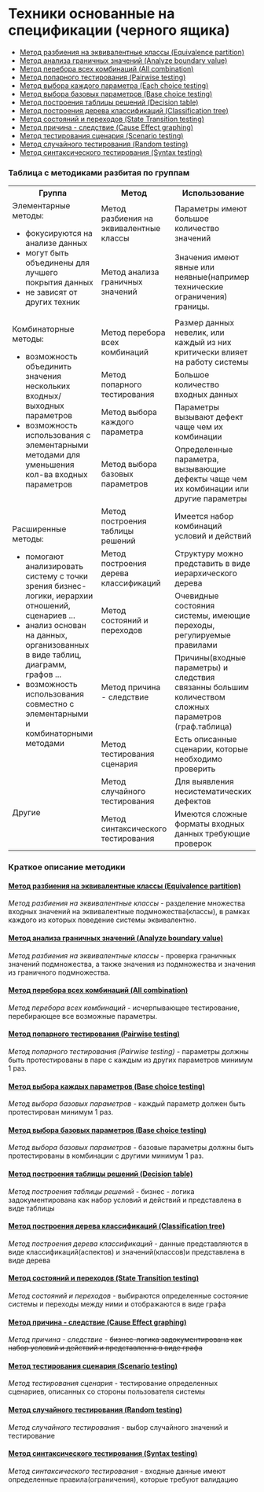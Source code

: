 # Техники основанные на спецификации (черного ящика)

* [Метод разбиения на эквивалентные классы (Equivalence partition)](methods/Equivalence_Partitioning.md)
* [Метод анализа граничных значений (Analyze boundary value)](methods/Boundary_Value_Analysis.md)
* [Метод перебора всех комбинаций (All combination)](methods/All_Combination.md)
* [Метод попарного тестирования (Pairwise testing) ](methods/PairWise.md)
* [Метод выбора каждого параметра (Each choice testing)](methods/Each_Choice_Method.md)
* [Метод выбора базовых параметров (Base choice testing)](methods/Base_Choice_Method.md)
* [Метод построения таблицы решений (Decision table)](methods/Decision_Table.md)
* [Метод построения дерева классификаций (Classification tree)](methods/Classification_Tree_Method.md)
* [Метод состояний и переходов (State Transition testing) ](methods/State_Transition.md)
* [Метод причина - следствие (Cause Effect graphing) ](methods/Equivalence_Partitioning.md)
* [Метод тестирования сценария (Scenario testing)](methods/Equivalence_Partitioning.md)
* [Метод случайного тестирования (Random testing) ](methods/Equivalence_Partitioning.md)
* [Метод синтаксического тестирования (Syntax testing)](methods/Equivalence_Partitioning.md)

### Таблица с методиками разбитая по группам
<table>
	<tbody>
		<tr>
			<th> Группа </th>
			<th> Метод </th>
			<th> Использование </th>
		</tr>
		<tr>
			<td rowspan="2"> 
                Элементарные методы:
                <ul>
                    <li> фокусируются на анализе данных</li>
                    <li> могут быть объединены для лучшего покрытия данных</li>
                    <li> не зависят от других техник</li>
                </ul>
            </td>
			<td> Метод разбиения на эквивалентные классы </td>
			<td> Параметры имеют большое количество значений </td>
		</tr>
		<tr>
			<td> Метод анализа граничных значений </td>
			<td> Значения имеют явные или неявные(например технические ограничения) границы. </td>
		</tr>
		<tr>
			<td rowspan="4"> 
                    Комбинаторные методы:
                   <ul>
                       <li>возможность объединить значения нескольких входных/выходных параметров </li>
                       <li>возможность использования с элементарными методами для уменьшения кол-ва входных параметров</li>
                   </ul>
            </td>
			<td> Метод перебора всех комбинаций </td>
			<td> Размер данных невелик, или каждый из них критически влияет на работу системы</td>
		</tr>
		<tr>
			<td> Метод попарного тестирования</td>
			<td> Большое количество входных данных</td>
		</tr>
		<tr>
			<td> Метод выбора каждого параметра </td>
			<td> Параметры вызывают дефект чаще чем их комбинации </td>
		</tr>
		<tr>
			<td> Метод выбора базовых параметров </td>
			<td> Определенные параметра, вызывающие дефекты чаще чем их комбинации или другие параметры </td>
		</tr>
		<tr>
			<td rowspan="5"> Расширенные методы:
                <ul>
                     <li>помогают анализировать систему с точки зрения бизнес-логики, иерархии отношений, сценариев ...</li> 
                     <li>анализ основан на данных, организованных в виде таблиц, диаграмм, графов ...</li>
                     <li>возможность использования совместно с элементарными и комбинаторными методами</li>
                </ul>
            </td>
			<td>Метод построения таблицы решений </td>
			<td>Имеется набор комбинаций условий и действий</td>
		</tr>
		<tr>
			<td> Метод построения дерева классификаций </td>
			<td> Структуру можно представить в виде иерархического дерева</td>
		</tr>
		<tr>
			<td> Метод состояний и переходов</td>
			<td> Очевидные состояния системы, имеющие переходы, регулируемые правилами</td>
		</tr>
		<tr>
			<td>Метод причина - следствие </td>
			<td>Причины(входные параметры) и следствия связанны большим количеством сложных параметров (граф.таблица)</td>
		</tr>
		<tr>
			<td>Метод тестирования сценария </td>
			<td>Есть описанные сценарии, которые необходимо проверить</td>
		</tr>
		<tr>
		    <td rowspan="2"> Другие</td>
			<td>Метод случайного тестирования</td>
			<td>Для выявления несистематических дефектов</td>
		</tr>
		<tr>
			<td>Метод синтаксического тестирования</td>
			<td>Имеются сложные форматы входных данных требующие проверок</td>
		</tr>
	</tbody>
</table>

### Краткое описание методики

#### [Метод разбиения на эквивалентные классы (Equivalence partition)](methods/Equivalence_Partitioning.md)<br>
*Метод разбиения на эквивалентные классы* - разделение множества входных значений на эквивалентные подмножества(классы), в рамках каждого из которых поведение системы эквивалентно.
#### [Метод анализа граничных значений (Analyze boundary value)](methods/Boundary_Value_Analysis.md)<br>
*Метод разбиения на эквивалентные классы* - проверка граничных значений подмножества, а также значения из подмножества и значения из граничного подмножества.
#### [Метод перебора всех комбинаций (All combination)](methods/All_Combination.md)<br>
*Метод перебора всех комбинаций* - исчерпывающее тестирование, перебирающее все возможные параметры.
#### [Метод попарного тестирования (Pairwise testing)](methods/PairWise.md)<br>
*Метод попарного тестирования (Pairwise testing)* - параметры должны быть протестированы в паре с каждым из других параметров минимум 1 раз.
#### [Метод выбора каждых параметров (Base choice testing)](methods/Each_Choice_Method.md)<br>
*Метод выбора базовых параметров* - каждый параметр должен быть протестирован минимум 1 раз.
#### [Метод выбора базовых параметров (Base choice testing)](methods/Base_Choice_Method.md)<br>
*Метод выбора базовых параметров* - базовые параметры должны быть протестированы в комбинации с другими минимум 1 раз.
#### [Метод построения таблицы решений (Decision table)](methods/Decision_Table.md)<br>
*Метод построения таблицы решений*  - бизнес - логика задокументирована как набор условий и действий и представлена в виде таблицы
#### [Метод построения дерева классификаций (Classification tree)](methods/Classification_Tree_Method.md)<br>
*Метод построения дерева классификаций*  - данные представляются в виде классификаций(аспектов) и значений(классов)и представлена в виде дерева
#### [Метод состояний и переходов (State Transition testing) ](methods/State_Transition.md)<br>
*Метод состояний и переходов* - выбираются определенные состояние системы и переходы между ними и отображаются в виде графа
#### [Метод причина - следствие (Cause Effect graphing)](methods/Equivalence_Partitioning.md)<br>
*Метод причина - следствие* - ~~бизнес-логика задокументирована как набор условий и действий и представленна в виде графа~~
#### [Метод тестирования сценария (Scenario testing)](methods/Equivalence_Partitioning.md)<br>
*Метод тестирования сценария* - тестирование определенных сценариев, описанных со стороны пользователя системы
#### [Метод случайного тестирования (Random testing)](methods/Equivalence_Partitioning.md)<br>
*Метод случайного тестирования* - выбор случайного значений и тестирование
#### [Метод синтаксического тестирования (Syntax testing)](methods/Equivalence_Partitioning.md)<br>
*Метод синтаксического тестирования* - входные данные имеют определенные правила(ограничения), которые требуют валидацию
